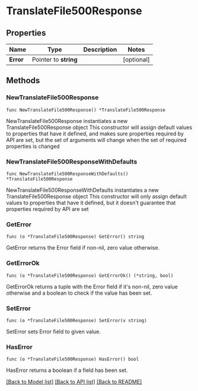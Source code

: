 # TranslateFile500Response

## Properties

Name | Type | Description | Notes
------------ | ------------- | ------------- | -------------
**Error** | Pointer to **string** |  | [optional] 

## Methods

### NewTranslateFile500Response

`func NewTranslateFile500Response() *TranslateFile500Response`

NewTranslateFile500Response instantiates a new TranslateFile500Response object
This constructor will assign default values to properties that have it defined,
and makes sure properties required by API are set, but the set of arguments
will change when the set of required properties is changed

### NewTranslateFile500ResponseWithDefaults

`func NewTranslateFile500ResponseWithDefaults() *TranslateFile500Response`

NewTranslateFile500ResponseWithDefaults instantiates a new TranslateFile500Response object
This constructor will only assign default values to properties that have it defined,
but it doesn't guarantee that properties required by API are set

### GetError

`func (o *TranslateFile500Response) GetError() string`

GetError returns the Error field if non-nil, zero value otherwise.

### GetErrorOk

`func (o *TranslateFile500Response) GetErrorOk() (*string, bool)`

GetErrorOk returns a tuple with the Error field if it's non-nil, zero value otherwise
and a boolean to check if the value has been set.

### SetError

`func (o *TranslateFile500Response) SetError(v string)`

SetError sets Error field to given value.

### HasError

`func (o *TranslateFile500Response) HasError() bool`

HasError returns a boolean if a field has been set.


[[Back to Model list]](../README.md#documentation-for-models) [[Back to API list]](../README.md#documentation-for-api-endpoints) [[Back to README]](../README.md)


